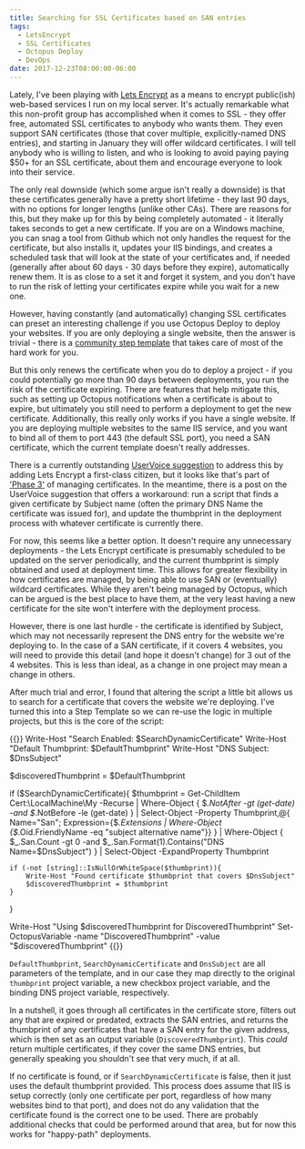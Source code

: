```yaml
---
title: Searching for SSL Certificates based on SAN entries
tags:
  - LetsEncrypt
  - SSL Certificates
  - Octopus Deploy
  - DevOps
date: 2017-12-23T08:00:00-06:00
---
```


Lately, I've been playing with [Lets Encrypt](https://letsencrypt.org/) as a means to encrypt public(ish) web-based services I run on my local server. It's actually remarkable what this non-profit group has accomplished when it comes to SSL - they offer free, automated SSL certificates to anybody who wants them. They even support SAN certificates (those that cover multiple, explicitly-named DNS entries), and starting in January they will offer wildcard certificates. I will tell anybody who is willing to listen, and who is looking to avoid paying paying $50+ for an SSL certificate, about them and encourage everyone to look into their service. <!--more-->

The only real downside (which some argue isn't really a downside) is that these certificates generally have a pretty short lifetime - they last 90 days, with no options for longer lengths (unlike other CAs). There are reasons for this, but they make up for this by being completely automated - it literally takes seconds to get a new certificate. If you are on a Windows machine, you can snag a tool from Github which not only handles the request for the certificate, but also installs it, updates your IIS bindings, and creates a scheduled task that will look at the state of your certificates and, if needed (generally after about 60 days - 30 days before they expire), automatically renew them. It is as close to a set it and forget it system, and you don't have to run the risk of letting your certificates expire while you wait for a new one.

However, having constantly (and automatically) changing SSL certificates can preset an interesting challenge if you use Octopus Deploy to deploy your websites. If you are only deploying a single website, then the answer is trivial - there is a [community step template](http://library.octopusdeploy.com/step-templates/bc81b8a6-dc56-4769-87b5-650af7a38162/actiontemplate-lets-encrypt-create-ssl-certificate) that takes care of most of the hard work for you.

But this only renews the certificate when you do to deploy a project - if you could potentially go more than 90 days between deployments, you run the risk of the certificate expiring. There are features that help mitigate this, such as setting up Octopus notifications when a certificate is about to expire, but ultimately you still need to perform a deployment to get the new certificate.
Additionally, this really only works if you have a single website. If you are deploying multiple websites to the same IIS service, and you want to bind all of them to port 443 (the default SSL port), you need a SAN certificate, which the current template doesn't really addresses.

There is a currently outstanding [UserVoice suggestion](https://octopusdeploy.uservoice.com/forums/170787-general/suggestions/15045072-support-letsncrypt-for-octopus-certificates) to address this by adding Lets Encrypt a first-class citizen, but it looks like that's part of ['Phase 3'](https://github.com/OctopusDeploy/Issues/issues/2701) of managing certificates. In the meantime, there is a post on the UserVoice suggestion that offers a workaround: run a script that finds a given certificate by Subject name (often the primary DNS Name the certificate was issued for), and update the thumbprint in the deployment process with whatever certificate is currently there.

For now, this seems like a better option. It doesn't require any unnecessary deployments - the Lets Encrypt certificate is presumably scheduled to be updated on the server periodically, and the current thumbprint is simply obtained and used at deployment time. This allows for greater flexibility in how certificates are managed, by being able to use SAN or (eventually) wildcard certificates. While they aren't being managed by Octopus, which can be argued is the best place to have them, at the very least having a new certificate for the site won't interfere with the deployment process.

However, there is one last hurdle - the certificate is identified by Subject, which may not necessarily represent the DNS entry for the website we're deploying to. In the case of a SAN certificate, if it covers 4 websites, you will need to provide this detail (and hope it doesn't change) for 3 out of the 4 websites. This is less than ideal, as a change in one project may mean a change in others.

After much trial and error, I found that altering the script a little bit allows us to search for a certificate that covers the website we're deploying. I've turned this into a Step Template so we can re-use the logic in multiple projects, but this is the core of the script:

{{<highlight powershell>}}
Write-Host "Search Enabled: $SearchDynamicCertificate"
Write-Host "Default Thumbprint: $DefaultThumbprint"
Write-Host "DNS Subject: $DnsSubject"

$discoveredThumbprint = $DefaultThumbprint

if ($SearchDynamicCertificate){
	$thumbprint = Get-ChildItem Cert:\LocalMachine\My -Recurse | Where-Object {
		$_.NotAfter -gt (get-date) -and $_.NotBefore -le (get-date)
	} | Select-Object -Property Thumbprint,@{
		Name="San";
		Expression={$_.Extensions | Where-Object {$_.Oid.FriendlyName -eq "subject alternative name"}}
	} | Where-Object {
		$_.San.Count -gt 0 -and 
		$_.San.Format(1).Contains("DNS Name=$DnsSubject")
	} | Select-Object -ExpandProperty Thumbprint

	if (-not [string]::IsNullOrWhiteSpace($thumbprint)){
		Write-Host "Found certificate $thumbprint that covers $DnsSubject"
		$discoveredThumbprint = $thumbprint
	}
}

Write-Host "Using $discoveredThumbprint for DiscoveredThumbprint"
Set-OctopusVariable -name "DiscoveredThumbprint" -value "$discoveredThumbprint"
{{</highlight>}}

`DefaultThumbprint`, `SearchDynamicCertificate` and `DnsSubject` are all parameters of the template, and in our case they map directly to the original `thumbprint` project variable, a new checkbox project variable, and the binding DNS project variable, respectively.

In a nutshell, it goes through all certificates in the certificate store, filters out any that are expired or predated, extracts the SAN entries, and returns the thumbprint of any certificates that have a SAN entry for the given address, which is then set as an output variable (`DiscoveredThumbprint`). This _could_ return multiple certificates, if they cover the same DNS entries, but generally speaking you shouldn't see that very much, if at all.

If no certificate is found, or if `SearchDynamicCertificate` is false, then it just uses the default thumbprint provided. This process does assume that IIS is setup correctly (only one certificate per port, regardless of how many websites bind to that port), and does not do any validation that the certificate found is the correct one to be used. There are probably additional checks that could be performed around that area, but for now this works for "happy-path" deployments.